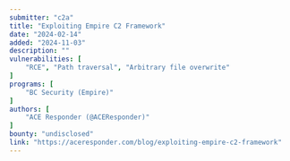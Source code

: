 ```yaml
---
submitter: "c2a"
title: "Exploiting Empire C2 Framework"
date: "2024-02-14"
added: "2024-11-03"
description: ""
vulnerabilities: [
    "RCE", "Path traversal", "Arbitrary file overwrite"
]
programs: [
    "BC Security (Empire)"
]
authors: [
    "ACE Responder (@ACEResponder)"
]
bounty: "undisclosed"
link: "https://aceresponder.com/blog/exploiting-empire-c2-framework"
---
```




